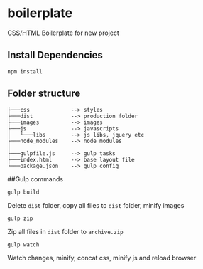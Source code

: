 boilerplate
===========

CSS/HTML Boilerplate for new project

## Install Dependencies

```
npm install
```

## Folder structure

```
├───css             --> styles
├───dist            --> production folder
├───images          --> images
├───js              --> javascripts
│   └───libs        --> js libs, jquery etc
├───node_modules    --> node modules
│
├───gulpfile.js     --> gulp tasks
├───index.html      --> base layout file
└───package.json    --> gulp config
```

##Gulp commands

```
gulp build
```

Delete `dist` folder, copy all files to `dist` folder, minify images

```
gulp zip
```

Zip all files in `dist` folder to `archive.zip`

```
gulp watch
```

Watch changes, minify, concat css, minify js and reload browser
